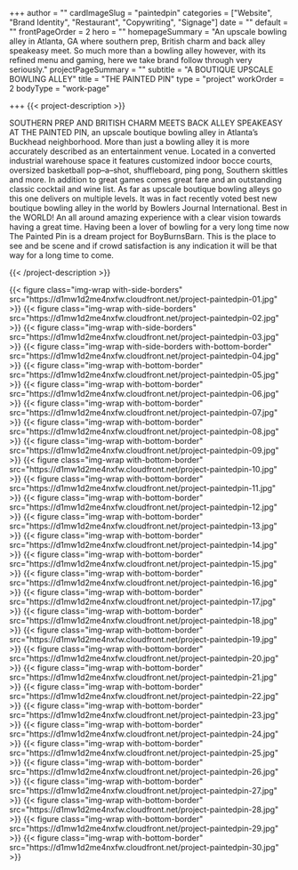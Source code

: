 +++
author = ""
cardImageSlug = "paintedpin"
categories = ["Website", "Brand Identity", "Restaurant", "Copywriting", "Signage"]
date = ""
default = ""
frontPageOrder = 2
hero = ""
homepageSummary = "An upscale bowling alley in Atlanta, GA where southern prep, British charm and back alley speakeasy meet. So much more than a bowling alley however, with its refined menu and gaming, here we take brand follow through very seriously."
projectPageSummary = ""
subtitle = "A BOUTIQUE UPSCALE BOWLING ALLEY"
title = "THE PAINTED PIN"
type = "project"
workOrder = 2
bodyType = "work-page"

+++
{{< project-description >}} <p>SOUTHERN PREP AND BRITISH CHARM MEETS BACK ALLEY SPEAKEASY AT THE PAINTED PIN, an upscale boutique bowling alley in Atlanta’s Buckhead neighborhood. More than just a bowling alley it is more accurately described as an entertainment venue. Located in a converted industrial warehouse space it features customized indoor bocce courts, oversized basketball pop–a–shot, shuffleboard, ping pong, Southern skittles and more. In addition to great games comes great fare and an outstanding classic cocktail and wine list. As far as upscale boutique bowling alleys go this one delivers on multiple levels. It was in fact recently voted best new boutique bowling alley in the world by Bowlers Journal International. Best in the WORLD! An all around amazing experience with a clear vision towards having a great time. Having been a lover of bowling for a very long time now The Painted Pin is a dream project for BoyBurnsBarn. This is the place to see and be scene and if crowd satisfaction is any indication it will be that way for a long time to come. </p> {{< /project-description >}}

<div class="project-item">
{{< figure class="img-wrap with-side-borders" src="https://d1mw1d2me4nxfw.cloudfront.net/project-paintedpin-01.jpg" >}}
{{< figure class="img-wrap with-side-borders" src="https://d1mw1d2me4nxfw.cloudfront.net/project-paintedpin-02.jpg" >}}
{{< figure class="img-wrap with-side-borders" src="https://d1mw1d2me4nxfw.cloudfront.net/project-paintedpin-03.jpg" >}}
{{< figure class="img-wrap with-side-borders with-bottom-border" src="https://d1mw1d2me4nxfw.cloudfront.net/project-paintedpin-04.jpg" >}}
{{< figure class="img-wrap with-bottom-border" src="https://d1mw1d2me4nxfw.cloudfront.net/project-paintedpin-05.jpg" >}}
{{< figure class="img-wrap with-bottom-border" src="https://d1mw1d2me4nxfw.cloudfront.net/project-paintedpin-06.jpg" >}}
{{< figure class="img-wrap with-bottom-border" src="https://d1mw1d2me4nxfw.cloudfront.net/project-paintedpin-07.jpg" >}}
{{< figure class="img-wrap with-bottom-border" src="https://d1mw1d2me4nxfw.cloudfront.net/project-paintedpin-08.jpg" >}}
{{< figure class="img-wrap with-bottom-border" src="https://d1mw1d2me4nxfw.cloudfront.net/project-paintedpin-09.jpg" >}}
{{< figure class="img-wrap with-bottom-border" src="https://d1mw1d2me4nxfw.cloudfront.net/project-paintedpin-10.jpg" >}}
{{< figure class="img-wrap with-bottom-border" src="https://d1mw1d2me4nxfw.cloudfront.net/project-paintedpin-11.jpg" >}}
{{< figure class="img-wrap with-bottom-border" src="https://d1mw1d2me4nxfw.cloudfront.net/project-paintedpin-12.jpg" >}}
{{< figure class="img-wrap with-bottom-border" src="https://d1mw1d2me4nxfw.cloudfront.net/project-paintedpin-13.jpg" >}}
{{< figure class="img-wrap with-bottom-border" src="https://d1mw1d2me4nxfw.cloudfront.net/project-paintedpin-14.jpg" >}}
{{< figure class="img-wrap with-bottom-border" src="https://d1mw1d2me4nxfw.cloudfront.net/project-paintedpin-15.jpg" >}}
{{< figure class="img-wrap with-bottom-border" src="https://d1mw1d2me4nxfw.cloudfront.net/project-paintedpin-16.jpg" >}}
{{< figure class="img-wrap with-bottom-border" src="https://d1mw1d2me4nxfw.cloudfront.net/project-paintedpin-17.jpg" >}}
{{< figure class="img-wrap with-bottom-border" src="https://d1mw1d2me4nxfw.cloudfront.net/project-paintedpin-18.jpg" >}}
{{< figure class="img-wrap with-bottom-border" src="https://d1mw1d2me4nxfw.cloudfront.net/project-paintedpin-19.jpg" >}}
{{< figure class="img-wrap with-bottom-border" src="https://d1mw1d2me4nxfw.cloudfront.net/project-paintedpin-20.jpg" >}}
{{< figure class="img-wrap with-bottom-border" src="https://d1mw1d2me4nxfw.cloudfront.net/project-paintedpin-21.jpg" >}}
{{< figure class="img-wrap with-bottom-border" src="https://d1mw1d2me4nxfw.cloudfront.net/project-paintedpin-22.jpg" >}}
{{< figure class="img-wrap with-bottom-border" src="https://d1mw1d2me4nxfw.cloudfront.net/project-paintedpin-23.jpg" >}}
{{< figure class="img-wrap with-bottom-border" src="https://d1mw1d2me4nxfw.cloudfront.net/project-paintedpin-24.jpg" >}}
{{< figure class="img-wrap with-bottom-border" src="https://d1mw1d2me4nxfw.cloudfront.net/project-paintedpin-25.jpg" >}}
{{< figure class="img-wrap with-bottom-border" src="https://d1mw1d2me4nxfw.cloudfront.net/project-paintedpin-26.jpg" >}}
{{< figure class="img-wrap with-bottom-border" src="https://d1mw1d2me4nxfw.cloudfront.net/project-paintedpin-27.jpg" >}}
{{< figure class="img-wrap with-bottom-border" src="https://d1mw1d2me4nxfw.cloudfront.net/project-paintedpin-28.jpg" >}}
{{< figure class="img-wrap with-bottom-border" src="https://d1mw1d2me4nxfw.cloudfront.net/project-paintedpin-29.jpg" >}}
{{< figure class="img-wrap with-bottom-border" src="https://d1mw1d2me4nxfw.cloudfront.net/project-paintedpin-30.jpg" >}}
  
</div>